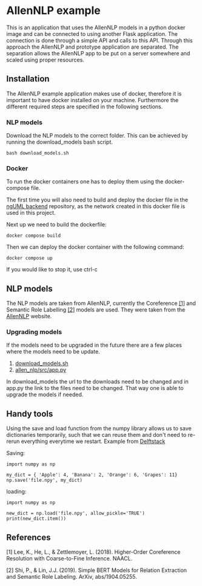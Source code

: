 # AllenNLP example
This is an application that uses the AllenNLP models in a python docker image and can be connected to using another Flask application. The connection is done through a simple API and calls to this API. Through this approach the AllenNLP and prototype application are separated. The separation allows the AllenNLP app to be put on a server somewhere and scaled using proper resources.

## Installation
The AllenNLP example application makes use of docker, therefore it is important to have docker installed on your machine. Furthermore the different required steps are specified in the following sections.

### NLP models
Download the NLP models to the correct folder. This can be achieved by running the download_models bash script.

```
bash download_models.sh
```

### Docker
To run the docker containers one has to deploy them using the docker-compose file.

The first time you will also need to build and deploy the docker file in the [ngUML backend](https://github.com/ludev-ng-nl/ngUML.backend) repository, as the network created in this docker file is used in this project.

Next up we need to build the dockerfile:
```
docker compose build
```
Then we can deploy the docker container with the following command:
```
docker compose up
```

If you would like to stop it, use ctrl-c

## NLP models
The NLP models are taken from AllenNLP, currently the Coreference [[1]](#1) and Semantic Role Labelling [[2]](#2) models are used. They were taken from the [AllenNLP](https://allennlp.org/) website. 

### Upgrading models
If the models need to be upgraded in the future there are a few places where the models need to be update. 

1. [download_models.sh](download_models.sh)
2. [allen_nlp/src/app.py](allen_nlp/src/app.py)

In download_models the url to the downloads need to be changed and in app.py the link to the files need to be changed. That way one is able to upgrade the models if needed.

## Handy tools
Using the save and load function from the numpy library allows us to save dictionaries temporarily, such that we can reuse them and don't need to re-rerun everything everytime we restart. Example from [Delftstack](https://www.delftstack.com/howto/python/python-save-dictionary/#save-a-dictionary-to-file-in-python-using-the-save-function-of-numpy-library)

Saving:
```
import numpy as np

my_dict = { 'Apple': 4, 'Banana': 2, 'Orange': 6, 'Grapes': 11}
np.save('file.npy', my_dict)
```
loading:
```
import numpy as np

new_dict = np.load('file.npy', allow_pickle='TRUE')
print(new_dict.item())
```

## References
<a id="1">[1]</a> 
Lee, K., He, L., & Zettlemoyer, L. (2018). Higher-Order Coreference Resolution with Coarse-to-Fine Inference. NAACL.

<a id="2">[2]</a>
Shi, P., & Lin, J.J. (2019). Simple BERT Models for Relation Extraction and Semantic Role Labeling. ArXiv, abs/1904.05255.
